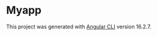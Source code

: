 # Myapp

This project was generated with [Angular CLI](https://github.com/angular/angular-cli) version 16.2.7.

